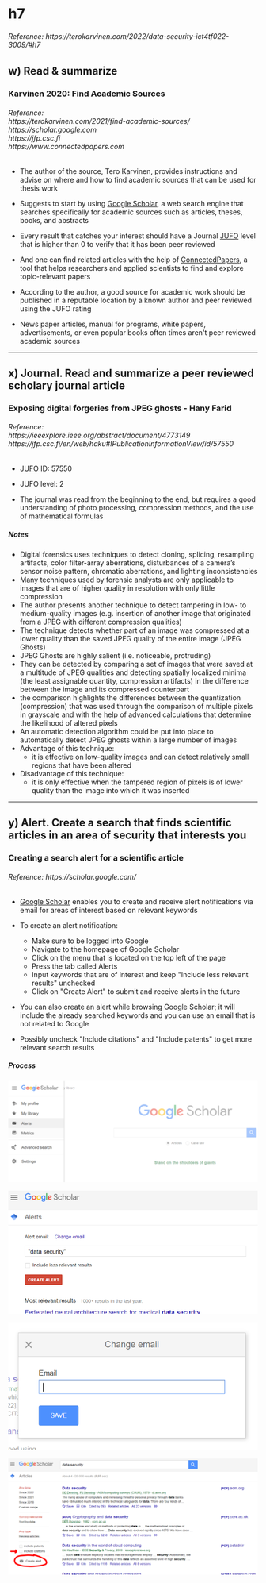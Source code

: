 <h1> h7 </h1>
<h6> Reference: https://terokarvinen.com/2022/data-security-ict4tf022-3009/#h7 </h6>

<h2> w) Read & summarize </h2>

<h3> Karvinen 2020: Find Academic Sources </h3>
<h6> Reference: <br/>
  https://terokarvinen.com/2021/find-academic-sources/ <br/>
  https://scholar.google.com<br/>
  https://jfp.csc.fi <br/>
  https://www.connectedpapers.com <br/>
  
  

</h6>

<p>
  
  - The author of the source, Tero Karvinen, provides instructions and advise on where and how to find academic sources that can be used for thesis work
  
  - Suggests to start by using <a href="https://scholar.google.com">Google Scholar</a>, a web search engine that searches specifically for academic sources such as articles, theses, books, and abstracts
  
  - Every result that catches your interest should have a Journal <a href="https://jfp.csc.fi">JUFO</a> level that is higher than 0 to verify that it has been peer reviewed
  
  - And one can find related articles with the help of <a href="https://www.connectedpapers.com">ConnectedPapers</a>, a tool that helps researchers and applied scientists to find and explore topic-relevant papers
  
  - According to the author, a good source for academic work should be published in a reputable location by a known author and peer reviewed using the JUFO rating
  
  - News paper articles, manual for programs, white papers, advertisements, or even popular books often times aren't peer reviewed academic sources
</p>
  
  
<hr>

<h2> x) Journal. Read and summarize a peer reviewed scholary journal article </h2>

<h3> Exposing digital forgeries from JPEG ghosts - Hany Farid</h3>
<h6> Reference: <br/>
     https://ieeexplore.ieee.org/abstract/document/4773149 <br/>
     https://jfp.csc.fi/en/web/haku#!PublicationInformationView/id/57550
</h6>

<p>
  
  - <a href="https://jfp.csc.fi/en/web/haku#!PublicationInformationView/id/57550">JUFO</a> ID: 57550
  - JUFO level: 2
  
  - The journal was read from the beginning to the end, but requires a good understanding of photo processing, compression methods, and the use of mathematical formulas
  
<h5> Notes </h5>

  - Digital forensics uses techniques to detect cloning, splicing, resampling artifacts, color filter-array aberrations, disturbances of a camera’s sensor noise pattern, chromatic aberrations, and lighting inconsistencies
  - Many techniques used by forensic analysts are only applicable to images that are of higher quality in resolution with only little compression
  - The author presents another technique to detect tampering in low- to medium-quality images (e.g. insertion of another image that originated from a JPEG with different compression qualities)
  - The technique detects whether part of an image was compressed at a lower
quality than the saved JPEG quality of the entire image (JPEG Ghosts)
  - JPEG Ghosts are highly salient (i.e. noticeable, protruding)
  - They can be detected by comparing a set of images that were saved at a multitude of JPEG qualities and detecting spatially localized minima (the least assignable quantity, compression artifacts) in the difference between the image and its compressed counterpart
  - the comparison highlights the differences between the quantization (compression) that was used through the comparison of multiple pixels in grayscale and with the help of advanced calculations that determine the likelihood of altered pixels
  - An automatic detection algorithm could be put into place to automatically detect JPEG ghosts within a large number of images
  - Advantage of this technique: 
    - it is effective on low-quality images and can detect relatively small regions that have been altered
  - Disadvantage of this technique:
    -  it is only effective when the tampered region of pixels is of lower quality than the image into which it was inserted
</p>
  
<hr>

<h2> y) Alert. Create a search that finds scientific articles in an area of security that interests you </h2>

<h3> Creating a search alert for a scientific article </h3>
<h6> Reference: https://scholar.google.com/ </h6>

<p>

  - <a href="https://scholar.google.com">Google Scholar</a> enables you to create and receive alert notifications via email for areas of interest based on relevant keywords
  
  - To create an alert notification:
    - Make sure to be logged into Google
    - Navigate to the homepage of Google Scholar
    - Click on the menu that is located on the top left of the page
    - Press the tab called Alerts
    - Input keywords that are of interest and keep "Include less relevant results" unchecked
    - Click on "Create Alert" to submit and receive alerts in the future
  
  - You can also create an alert while browsing Google Scholar; it will include the already searched keywords and you can use an email that is not related to Google
  - Possibly uncheck "Include citations" and "Include patents" to get more relevant search results
</p>

<h5> Process </h5>

![](images/h7/A11.PNG)

![](images/h7/A1.PNG)

![](images/h7/A3.PNG)

![](images/h7/A2.PNG)
